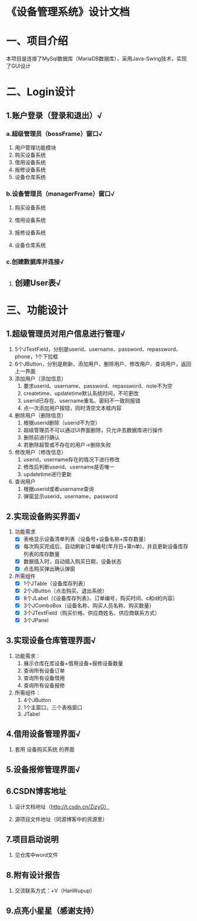 # 《设备管理系统》设计文档

# 一、项目介绍

本项目是连接了MySql数据库（MariaDB数据库），采用Java-Swing技术，实现了GUI设计

# 二、Login设计

## 1.账户登录（登录和退出）√

### a.超级管理员（bossFrame）窗口√

1. 用户管理功能模块
2. 购买设备系统
3. 借用设备系统
4. 报修设备系统
5. 设备仓库系统

### b.设备管理员（managerFrame）窗口√

1. 购买设备系统

2. 借用设备系统

3. 报修设备系统

4. 设备仓库系统

### c.创建数据库并连接√

1. ## 创建User表√

# 三、功能设计

## 1.超级管理员对用户信息进行管理√

1. 5个JTextField，分别是userid、username、password、repassword、phone，1个下拉框
2. 6个JButton，分别是刷新、添加用户、删除用户、修改用户、查询用户，返回上一界面
3. 添加用户（添加信息）
   1. 要求userid、username、password、repassword、note不为空
   1. createtime、updatetime默认系统时间，不可更改
   1. userid已存在、username重名、密码不一致则报错
   1. 点一次添加用户按钮，同时清空文本框内容
4. 删除用户（删除信息）
   1. 根据userid删除（userid不为空）
   2. 超级管理员不可以通过UI界面删除，只允许去数据库进行操作
   3. 删除前进行确认
   4. 若删除超管或不存在的用户->删除失败
5. 修改用户（修改信息）
   1. userid，username存在的情况下进行修改
   2. 修改后判断userid、username是否唯一
   3. updatetime进行更新
6. 查询用户
   1. 根据userid或者username查询
   2. 弹窗显示userid，username，password

## 2.实现设备购买界面√

1. 功能需求
   - [x] 表格显示设备清单列表（设备号+设备名称+库存数量）
   - [x] 每次购买完成后，自动刷新订单编号(年月日+第n单)，并且更新设备库存列表的库存数量
   - [x] 数据插入时，自动插入购买日期，设备状态
   - [x] 点击购买弹出确认弹窗
2. 所需组件
   - [x] 1个JTable（设备库存列表）
   - [x] 2个JButton（点击购买、退出系统）
   - [x] 8个JLabel（《设备库存列表》、订单编号，购买时间、c和d的内容）
   - [x] 3个JComboBox（设备名称、购买人员名称、购买数量）
   - [x] 3个JTextField（购买价格、供应商姓名、供应商联系方式）
   - [x] 3个JPanel

## 3.实现设备仓库管理界面√

1. 功能需求：
   1. 展示仓库在库设备+借用设备+报修设备数量
   2. 查询所有设备订单
   3. 查询所有设备借用
   4. 查询所有设备报修
2. 所需组件：
   1. 4个JButton
   2. 1个主窗口，三个表格窗口
   3. JTabel

## 4.借用设备管理界面√

1. 套用 设备购买系统 的界面

## 5.设备报修管理界面√

## 6.CSDN博客地址

1. 设计文档地址（http://t.csdn.cn/ZizyG）

2. 源项目文件地址（同源博客中的资源里）

## 7.项目启动说明

1. 见仓库中word文件

## 8.附有设计报告

1. 交流联系方式：+V（HanWupup）

## 9.点亮小星星（感谢支持）
